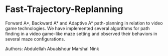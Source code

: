 # Fast-Trajectory-Replanning
Forward A*, Backward A* and Adaptive A* path-planning in relation to video game technologies. We have implemented several algorithms for path finding in a video game-like maze setting and observed their behaviors in several maze configurations.

ِAuthors: 
Abdulellah Abualshour
Marshal Nink
